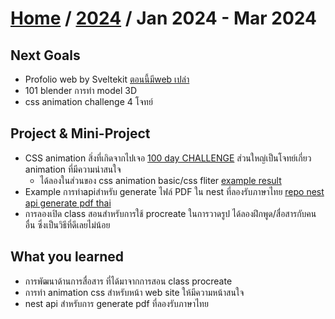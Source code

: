 # [Home](../README.md) / [2024](2024-summary.md) / Jan 2024 - Mar 2024

## Next Goals 

- Profolio web by Sveltekit [ตอนนี้มีweb เปล่า](https://saynum-portfolio.vercel.app/)
- 101 blender การทำ model 3D
- css animation challenge 4 โจทย์

## Project & Mini-Project

- CSS animation สิ่งที่เกิดจากไปเจอ [100 day CHALLENGE](https://100dayscss.com/) ส่วนใหญ่เป็นโจทย์เกี่ยว animation ที่มีความน่าสนใจ
  - ได้ลองในส่วนของ css animation basic/css fliter [example result](https://codepen.io/boomertnt210943/pen/ExJZOMQ)
- Example การทำapiสำหรับ generate ไฟล์ PDF ใน nest ที่ลองรับภาษาไทย [repo nest api generate pdf thai](https://github.com/boomtnt2843/nest-pdfmake-custom-font)
- การลองเปิด class สอนสำหรับการใช้ procreate ในการวาดรูป ได้ลองฝึกพูด/สื่อสารกับคนอื่น ซึ่งเป็นวิธีที่ดีเลยไม่น้อย

## What you learned

- การพัฒนาด้านการสื่อสาร ที่ได้มาจากการสอน class procreate
- การทำ animation css สำหรับหน้า web site ให้มีความหน้าสนใจ
- nest api สำหรับการ generate pdf ที่ลองรับภาษาไทย
